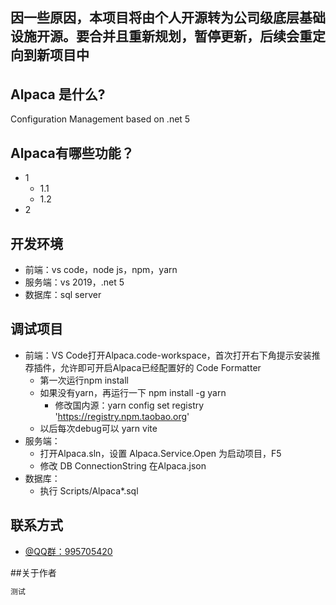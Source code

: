 ## 因一些原因，本项目将由个人开源转为公司级底层基础设施开源。要合并且重新规划，暂停更新，后续会重定向到新项目中
######

## Alpaca 是什么?
Configuration Management based on .net 5

## Alpaca有哪些功能？

* 1
    *  1.1
    *  1.2
* 2

## 开发环境
* 前端：vs code，node js，npm，yarn
* 服务端：vs 2019，.net 5
* 数据库：sql server

## 调试项目
* 前端：VS Code打开Alpaca.code-workspace，首次打开右下角提示安装推荐插件，允许即可开启Alpaca已经配置好的 Code Formatter
	* 第一次运行npm install
	* 如果没有yarn，再运行一下 npm install -g yarn
		* 修改国内源：yarn config set registry 'https://registry.npm.taobao.org'
	* 以后每次debug可以 yarn vite
* 服务端：
	* 打开Alpaca.sln，设置 Alpaca.Service.Open 为启动项目，F5
	* 修改 DB ConnectionString 在Alpaca.json
* 数据库：
	* 执行 Scripts/Alpaca*.sql

## 联系方式
* [@QQ群：995705420](https://qm.qq.com/cgi-bin/qm/qr?k=jfD8GETX5x6nS0YFYrbJLUDsEoflZwBD&jump_from=webapi)

##关于作者

```csharp
测试
```
